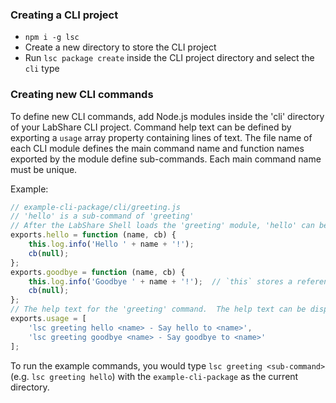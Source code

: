 ### Creating a CLI project

 - `npm i -g lsc`
 - Create a new directory to store the CLI project
 - Run `lsc package create` inside the CLI project directory and select the `cli` type

### Creating new CLI commands

To define new CLI commands, add Node.js modules inside the 'cli' directory of your LabShare CLI project. Command help
text can be defined by exporting a `usage` array property containing lines of text. The file name of each CLI module
defines the main command name and function names exported by the module define sub-commands. Each main command name
must be unique.

Example:
```javascript
// example-cli-package/cli/greeting.js
// 'hello' is a sub-command of 'greeting'
// After the LabShare Shell loads the 'greeting' module, 'hello' can be invoked using `lsc greeting hello <name>`.
exports.hello = function (name, cb) {
    this.log.info('Hello ' + name + '!');
    cb(null);
};
exports.goodbye = function (name, cb) {
    this.log.info('Goodbye ' + name + '!');  // `this` stores a reference to the initialized CLI app which contains logging capabilities
    cb(null);
};
// The help text for the 'greeting' command.  The help text can be displayed with `lsc help greeting`.
exports.usage = [
    'lsc greeting hello <name> - Say hello to <name>',
    'lsc greeting goodbye <name> - Say goodbye to <name>'
];
```

To run the example commands, you would type `lsc greeting <sub-command>` (e.g. `lsc greeting hello`) with the `example-cli-package` as the current directory.